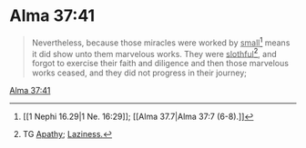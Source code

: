 # Alma 37:41

> Nevertheless, because those miracles were worked by <u>small</u>[^a] means it did show unto them marvelous works. They were <u>slothful</u>[^b], and forgot to exercise their faith and diligence and then those marvelous works ceased, and they did not progress in their journey;

[Alma 37:41](https://www.churchofjesuschrist.org/study/scriptures/bofm/alma/37?lang=eng&id=p41#p41)


[^a]: [[1 Nephi 16.29|1 Ne. 16:29]]; [[Alma 37.7|Alma 37:7 (6-8).]]
[^b]: TG [Apathy](https://www.churchofjesuschrist.org/study/scriptures/tg/apathy?lang=eng); [Laziness.](https://www.churchofjesuschrist.org/study/scriptures/tg/laziness?lang=eng)
